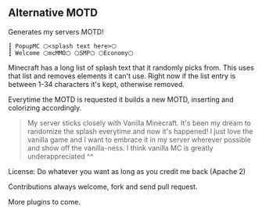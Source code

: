 ## Alternative MOTD

Generates my servers MOTD!

```
┇ PopupMC ⬡<splash text here>⬡
┇ Welcome ⬡mcMMO⬡ ⬡SMP⬡ ⬡Economy⬡
```

Minecraft has a long list of splash text that it randomly picks from. This uses that list and removes elements it can't
use. Right now if the list entry is between 1-34 characters it's kept, otherwise removed.

Everytime the MOTD is requested it builds a new MOTD, inserting and colorizing accordingly.

> My server sticks closely with Vanilla Minecraft. It's been my dream to randomize the splash everytime and now it's
> happened! I just love the vanilla game and I want to embrace it in my server wherever possible and show off the 
> vanilla-ness. I think vanilla MC is greatly underappreciated ^^

License: Do whatever you want as long as you credit me back (Apache 2)

Contributions always welcome, fork and send pull request.

More plugins to come.
